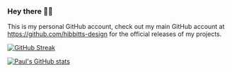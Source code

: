 ### Hey there 👋🏼

This is my personal GitHub account, check out my main GitHub account at https://github.com/hibbitts-design for the official releases of my projects.

[![GitHub Streak](https://streak-stats.demolab.com/?user=paulhibbitts)](https://git.io/streak-stats)

[![Paul's GitHub stats](https://github-readme-stats.vercel.app/api?username=paulhibbitts)](https://github.com/anuraghazra/github-readme-stats)

<!--
**paulhibbitts/paulhibbitts** is a ✨ _special_ ✨ repository because its `README.md` (this file) appears on your GitHub profile.

Here are some ideas to get you started:

- 🔭 I’m currently working on ...
- 🌱 I’m currently learning ...
- 👯 I’m looking to collaborate on ...
- 🤔 I’m looking for help with ...
- 💬 Ask me about ...
- 📫 How to reach me: ...
- 😄 Pronouns: ...
- ⚡ Fun fact: ...
-->
